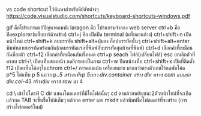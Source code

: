 vs code shortcut ไว้ค้นหาสำหรับคีย์ลัทต่างๆ https://code.visualstudio.com/shortcuts/keyboard-shortcuts-windows.pdf

gif คือโปรแกรมแก้ปัญหาคอมพัง
laragon คือ โปรแกรมจำลอง web server 
ctrl+b คือ ปิดexplorer(แท็บบาร์ด้านข้าง)
ctrl+j คือ เปิดปิด terminal (แท็บดานล้าง)
ctrl+shift+n เปิดหน้าใหม่ 
ctrl+shift+k ลบบรรทัด
shift+alt+ปุ่มลง ก็อปบรรทัดนั้นๆ
ctrl+shift+alt+enter พิมพ์หลายบรรทัดพร้อมกัน(กดบรรทัดเเรกที่พิมพ์กับบรรทัดสุดท้านที่พิมพ์)
ctrl+d เลือกคำที่เหมือนกันที่ละตัว
ctrl+f2 เลือกคำที่เหมือนกันทั้งหมด
ctrl+p seach ไฟล์(เปลี่ยนไฟล์)
esc ยกเลิกตัวที่ครอบ
ctrl+\ เปิดเเท็บสองหน้า กดอีกรอบเป็นสาม
ctrl+w ปิดหน้าเเท็บ
ctrl+shift+x เปิดที่ติดตั้ง
f12 เปิดเเท็บโค้ดๆในchrom
ctrl+/ การคอมเม้น
เครื่องหมาย มากกว่าตรงตัวเลขไว้กดพับโค้ด
p*5 ได่แท็บ p 5 แถวว
p..*5 สร้างเเท็บp 5เเถว
div.container สร้าง div คราส com แบบย่อ
div.col-4*3 สร้างdiv คราส row มา 4




cd \ เข้าไปไดรฟ์ C
dir แสดงโพลเดอร์ที่มีในไฟล์นั้นๆ
cd ตามด้วยพยัญชนะ2ตัวหน้าไฟล์ที่จะเปิด แล้วกด TAB จะขึ้นชื่อไฟล์เต็มๆ แล้วกด enter เลย
mkdir แล้วพิมพ์ชื่อโฟลเดอร์ที่จะสร้าง (การสร้างโฟลเดอร์ใหม่)